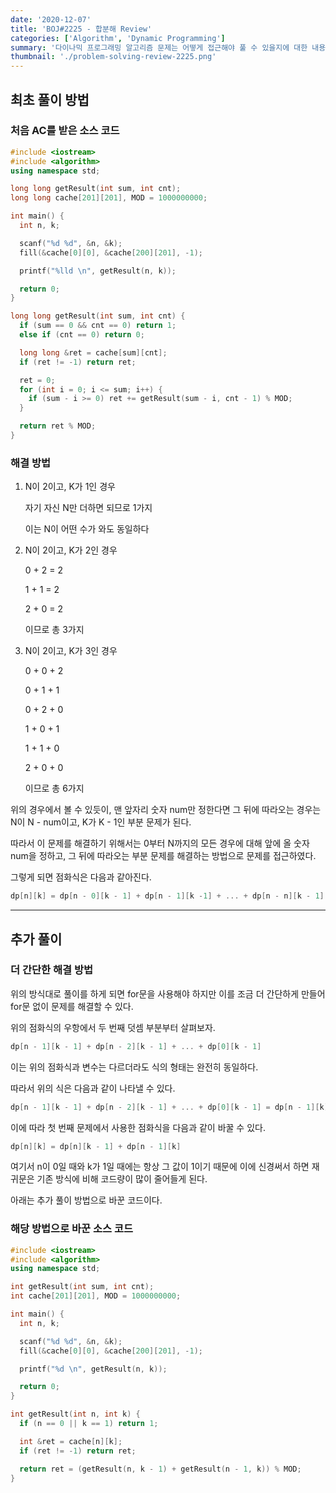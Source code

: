 ```yaml
---
date: '2020-12-07'
title: 'BOJ#2225 - 합분해 Review'
categories: ['Algorithm', 'Dynamic Programming']
summary: '다이나믹 프로그래밍 알고리즘 문제는 어떻게 접근해야 풀 수 있을지에 대한 내용을 담았습니다. / Baekjoon 2225번 합분해 문제'
thumbnail: './problem-solving-review-2225.png'
---
```


## 최초 풀이 방법

### 처음 AC를 받은 소스 코드

```cpp
#include <iostream>
#include <algorithm>
using namespace std;

long long getResult(int sum, int cnt);
long long cache[201][201], MOD = 1000000000;

int main() {
  int n, k;

  scanf("%d %d", &n, &k);
  fill(&cache[0][0], &cache[200][201], -1);

  printf("%lld \n", getResult(n, k));

  return 0;
}

long long getResult(int sum, int cnt) {
  if (sum == 0 && cnt == 0) return 1;
  else if (cnt == 0) return 0;

  long long &ret = cache[sum][cnt];
  if (ret != -1) return ret;

  ret = 0;
  for (int i = 0; i <= sum; i++) {
    if (sum - i >= 0) ret += getResult(sum - i, cnt - 1) % MOD;
  }

  return ret % MOD;
}
```

### 해결 방법

1. N이 2이고, K가 1인 경우

   자기 자신 N만 더하면 되므로 1가지

   이는 N이 어떤 수가 와도 동일하다

2. N이 2이고, K가 2인 경우

   0 + 2 = 2

   1 + 1 = 2

   2 + 0 = 2

   이므로 총 3가지

3. N이 2이고, K가 3인 경우

   0 + 0 + 2

   0 + 1 + 1

   0 + 2 + 0

   1 + 0 + 1

   1 + 1 + 0

   2 + 0 + 0

   이므로 총 6가지

위의 경우에서 볼 수 있듯이, 맨 앞자리 숫자 num만 정한다면 그 뒤에 따라오는 경우는 N이 N - num이고, K가 K - 1인 부분 문제가 된다.

따라서 이 문제를 해결하기 위해서는 0부터 N까지의 모든 경우에 대해 앞에 올 숫자 num을 정하고, 그 뒤에 따라오는 부분 문제를 해결하는 방법으로 문제를 접근하였다.

그렇게 되면 점화식은 다음과 같아진다.

```cpp
dp[n][k] = dp[n - 0][k - 1] + dp[n - 1][k -1] + ... + dp[n - n][k - 1]
```

---

## 추가 풀이

### 더 간단한 해결 방법

위의 방식대로 풀이를 하게 되면 for문을 사용해야 하지만 이를 조금 더 간단하게 만들어 for문 없이 문제를 해결할 수 있다.

위의 점화식의 우항에서 두 번째 덧셈 부분부터 살펴보자.

```cpp
dp[n - 1][k - 1] + dp[n - 2][k - 1] + ... + dp[0][k - 1]
```

이는 위의 점화식과 변수는 다르더라도 식의 형태는 완전히 동일하다.

따라서 위의 식은 다음과 같이 나타낼 수 있다.

```cpp
dp[n - 1][k - 1] + dp[n - 2][k - 1] + ... + dp[0][k - 1] = dp[n - 1][k]
```

이에 따라 첫 번째 문제에서 사용한 점화식을 다음과 같이 바꿀 수 있다.

```cpp
dp[n][k] = dp[n][k - 1] + dp[n - 1][k]
```

여기서 n이 0일 때와 k가 1일 때에는 항상 그 값이 1이기 때문에 이에 신경써서 하면 재귀문은 기존 방식에 비해 코드량이 많이 줄어들게 된다.

아래는 추가 풀이 방법으로 바꾼 코드이다.

### 해당 방법으로 바꾼 소스 코드

```cpp
#include <iostream>
#include <algorithm>
using namespace std;

int getResult(int sum, int cnt);
int cache[201][201], MOD = 1000000000;

int main() {
  int n, k;

  scanf("%d %d", &n, &k);
  fill(&cache[0][0], &cache[200][201], -1);

  printf("%d \n", getResult(n, k));

  return 0;
}

int getResult(int n, int k) {
  if (n == 0 || k == 1) return 1;

  int &ret = cache[n][k];
  if (ret != -1) return ret;

  return ret = (getResult(n, k - 1) + getResult(n - 1, k)) % MOD;
}
```
